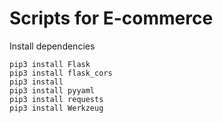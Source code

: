 # Scripts for E-commerce

Install dependencies
```
pip3 install Flask
pip3 install flask_cors
pip3 install 
pip3 install pyyaml
pip3 install requests
pip3 install Werkzeug
```
 
